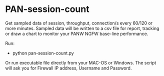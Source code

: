 # PAN-session-count
Get sampled data of session, throughput, connection/s every  60/120 or more minutes. Sampled data will be written to a csv file for report, tracking or draw a chart to monitor your PANW NGFW base-line performance.

Run:
  - python  pan-session-count.py
  
  Or run executable file directly from your MAC-OS or Windows. The script will ask you for Firewall IP address, Username and Password.
